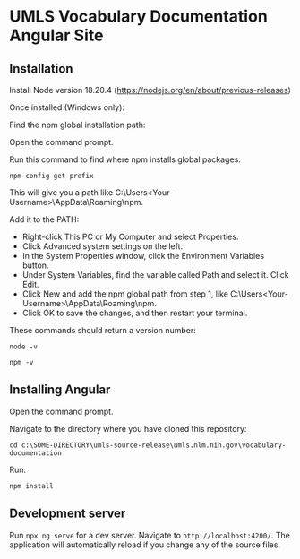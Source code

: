 # UMLS Vocabulary Documentation Angular Site

## Installation

Install Node version 18.20.4 (https://nodejs.org/en/about/previous-releases) 

Once installed (Windows only):

Find the npm global installation path: 

Open the command prompt.
 
Run this command to find where npm installs global packages:
 
`npm config get prefix`
 
This will give you a path like C:\Users\<Your-Username>\AppData\Roaming\npm.
 
Add it to the PATH:

* Right-click This PC or My Computer and select Properties.
* Click Advanced system settings on the left.
* In the System Properties window, click the Environment Variables button.
* Under System Variables, find the variable called Path and select it. Click Edit.
* Click New and add the npm global path from step 1, like C:\Users\<Your-Username>\AppData\Roaming\npm.
* Click OK to save the changes, and then restart your terminal.

These commands should return a version number:

`node -v`

`npm -v`

## Installing Angular

Open the command prompt. 

Navigate to the directory where you have cloned this repository:

`cd c:\SOME-DIRECTORY\umls-source-release\umls.nlm.nih.gov\vocabulary-documentation`

Run: 

`npm install`

## Development server

Run `npx ng serve` for a dev server. Navigate to `http://localhost:4200/`. The application will automatically reload if you change any of the source files.






